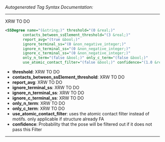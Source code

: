 <!-- THIS IS AN AUTOGENERATED FILE: Don't edit it directly, instead change the schema definition in the code itself. -->

_Autogenerated Tag Syntax Documentation:_

---
XRW TO DO

```xml
<SSDegree name="(&string;)" threshold="(0 &real;)"
        contacts_between_ssElement_threshold="(3 &real;)"
        report_avg="(true &bool;)"
        ignore_terminal_ss="(0 &non_negative_integer;)"
        ignore_n_terminal_ss="(0 &non_negative_integer;)"
        ignore_c_terminal_ss="(0 &non_negative_integer;)"
        only_n_term="(false &bool;)" only_c_term="(false &bool;)"
        use_atomic_contact_filter="(false &bool;)" confidence="(1.0 &real;)" />
```

-   **threshold**: XRW TO DO
-   **contacts_between_ssElement_threshold**: XRW TO DO
-   **report_avg**: XRW TO DO
-   **ignore_terminal_ss**: XRW TO DO
-   **ignore_n_terminal_ss**: XRW TO DO
-   **ignore_c_terminal_ss**: XRW TO DO
-   **only_n_term**: XRW TO DO
-   **only_c_term**: XRW TO DO
-   **use_atomic_contact_filter**: uses the atomic contact filter instead of motifs. only applicable if structure already FA
-   **confidence**: Probability that the pose will be filtered out if it does not pass this Filter

---

